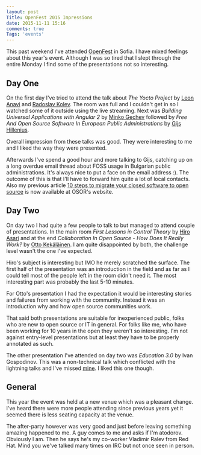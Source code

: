 ```yaml
---
layout: post
Title: OpenFest 2015 Impressions
date: 2015-11-11 15:16
comments: true
Tags: 'events'
---
```


This past weekend I've attended [OpenFest](http://openfest.org) in Sofia. I have
mixed feelings about this year's event. Although I was so tired that I slept
through the entire Monday I find some of the presentations not so interesting.

Day One
-------

On the first day I've tried to attend the talk about *The Yocto Project* by
[Leon Anavi](http://anavi.org) and [Radoslav Kolev](http://kolev.info).
The room was full and I couldn't get in so I watched some of it outside
using the live streaming. Next was *Building Universal Applications with Angular 2* by
[Minko Gechev](http://blog.mgechev.com) followed by
*Free And Open Source Software In European Public Administrations* by
[Gijs Hillenius](http://hillenius.com/).

Overall impression from these talks was good. They were interesting to me
and I liked the way they were presented.

Afterwards I've spend a good hour and more talking to Gijs, catching up on
a long overdue email thread about FOSS usage in Bulgarian public administrations.
It's always nice to put a face on the email address :). The outcome of this
is that I'll have to forward him quite a lot of local contacts. Also my
previous article
[10 steps to migrate your closed software to open source](https://joinup.ec.europa.eu/community/osor/news/10-steps-migrate-your-closed-software-open-source)
is now available at OSOR's website.

Day Two
--------

On day two I had quite a few people to talk to but managed to attend couple of
presentations. In the main room *First Lessons in Control Theory* by
[Hiro Asari](https://twitter.com/hiro_asari) and at the end
*Collaboration In Open Source - How Does It Really Work?* by
[Otto Kekäläinen](https://twitter.com/ottokekalainen). I am quite disappointed
by both, the challenge level wasn't the one I've expected.

Hiro's subject is interesting but IMO he merely scratched the surface.
The first half of the presentation was an introduction in the field
and as far as I could tell most of the people left in the room
didn't need it. The most interesting part was probably the last 5-10 minutes.

For Otto's presentation I had the expectation it would be interesting stories
and failures from working with the community. Instead it was an introduction
why and how open source communities work.

That said both presentations are suitable for inexperienced public, folks
who are new to open source or IT in general. For folks like me, who have
been working for 10 years in the open they weren't so interesting.
I'm not against entry-level presentations but at least they have to
be properly annotated as such.


The other presentation I've attended on day two was *Education 3.0* by
Ivan Gospodinov. This was a non-technical talk which conflicted with
the lightning talks and I've missed 
[mine](/blog/2015/05/20/free-software-testing-books/). I liked this one
though.


General
--------

This year the event was held at a new venue which was a pleasant change.
I've heard there were more people attending since previous years yet
it seemed there is less seating capacity at the venue.

The after-party however was very good and just before leaving something
amazing happened to me. A guy comes to me and asks if I'm atodorov.
Obviously I am. Then he says he's my co-worker Vladimir Ralev from Red Hat.
Mind you we've talked many times on IRC but not once seen in person.
